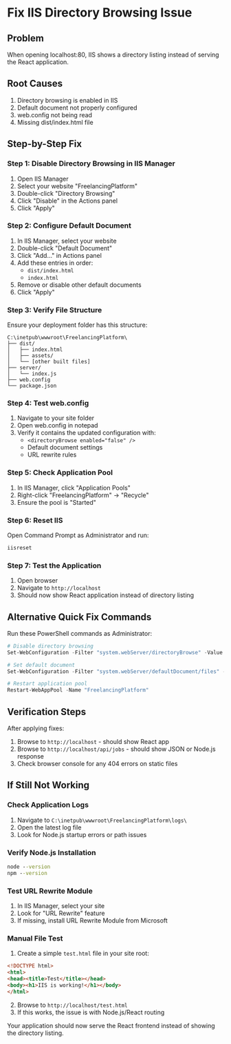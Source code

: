 # Fix IIS Directory Browsing Issue

## Problem
When opening localhost:80, IIS shows a directory listing instead of serving the React application.

## Root Causes
1. Directory browsing is enabled in IIS
2. Default document not properly configured
3. web.config not being read
4. Missing dist/index.html file

## Step-by-Step Fix

### Step 1: Disable Directory Browsing in IIS Manager
1. Open IIS Manager
2. Select your website "FreelancingPlatform"
3. Double-click "Directory Browsing"
4. Click "Disable" in the Actions panel
5. Click "Apply"

### Step 2: Configure Default Document
1. In IIS Manager, select your website
2. Double-click "Default Document"
3. Click "Add..." in Actions panel
4. Add these entries in order:
   - `dist/index.html`
   - `index.html`
5. Remove or disable other default documents
6. Click "Apply"

### Step 3: Verify File Structure
Ensure your deployment folder has this structure:
```
C:\inetpub\wwwroot\FreelancingPlatform\
├── dist/
│   ├── index.html
│   ├── assets/
│   └── [other built files]
├── server/
│   └── index.js
├── web.config
└── package.json
```

### Step 4: Test web.config
1. Navigate to your site folder
2. Open web.config in notepad
3. Verify it contains the updated configuration with:
   - `<directoryBrowse enabled="false" />`
   - Default document settings
   - URL rewrite rules

### Step 5: Check Application Pool
1. In IIS Manager, click "Application Pools"
2. Right-click "FreelancingPlatform" → "Recycle"
3. Ensure the pool is "Started"

### Step 6: Reset IIS
Open Command Prompt as Administrator and run:
```cmd
iisreset
```

### Step 7: Test the Application
1. Open browser
2. Navigate to `http://localhost`
3. Should now show React application instead of directory listing

## Alternative Quick Fix Commands

Run these PowerShell commands as Administrator:

```powershell
# Disable directory browsing
Set-WebConfiguration -Filter "system.webServer/directoryBrowse" -Value @{enabled="false"} -PSPath "IIS:" -Location "FreelancingPlatform"

# Set default document
Set-WebConfiguration -Filter "system.webServer/defaultDocument/files" -Value @{value="dist/index.html"} -PSPath "IIS:" -Location "FreelancingPlatform"

# Restart application pool
Restart-WebAppPool -Name "FreelancingPlatform"
```

## Verification Steps

After applying fixes:
1. Browse to `http://localhost` - should show React app
2. Browse to `http://localhost/api/jobs` - should show JSON or Node.js response
3. Check browser console for any 404 errors on static files

## If Still Not Working

### Check Application Logs
1. Navigate to `C:\inetpub\wwwroot\FreelancingPlatform\logs\`
2. Open the latest log file
3. Look for Node.js startup errors or path issues

### Verify Node.js Installation
```cmd
node --version
npm --version
```

### Test URL Rewrite Module
1. In IIS Manager, select your site
2. Look for "URL Rewrite" feature
3. If missing, install URL Rewrite Module from Microsoft

### Manual File Test
1. Create a simple `test.html` file in your site root:
```html
<!DOCTYPE html>
<html>
<head><title>Test</title></head>
<body><h1>IIS is working!</h1></body>
</html>
```
2. Browse to `http://localhost/test.html`
3. If this works, the issue is with Node.js/React routing

Your application should now serve the React frontend instead of showing the directory listing.